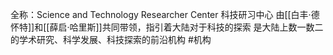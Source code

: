 全称：Science and Technology Researcher Center 科技研习中心
由[[白丰·德怀特]]和[[薛启·哈里斯]]共同带领，指引着大陆对于科技的探索
是大陆上数一数二的学术研究、科学发展、科技探索的前沿机构
#机构 
